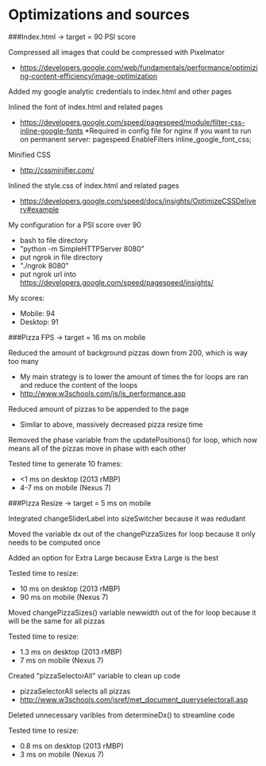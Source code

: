 Optimizations and sources
============================
###Index.html -> target = 90 PSI score 

Compressed all images that could be compressed with Pixelmator
* https://developers.google.com/web/fundamentals/performance/optimizing-content-efficiency/image-optimization

Added my google analytic credentials to index.html and other pages

Inlined the font of index.html and related pages
* https://developers.google.com/speed/pagespeed/module/filter-css-inline-google-fonts
*Required in config file for nginx if you want to run on permanent server: pagespeed EnableFilters inline_google_font_css;

Minified CSS
* http://cssminifier.com/

Inlined the style.css of index.html and related pages
* https://developers.google.com/speed/docs/insights/OptimizeCSSDelivery#example

My configuration for a PSI score over 90
* bash to file directory
* "python -m SimpleHTTPServer 8080"
* put ngrok in file directory
* "./ngrok 8080"
* put ngrok url into https://developers.google.com/speed/pagespeed/insights/

My scores:
* Mobile: 94
* Desktop: 91
  

###Pizza FPS -> target = 16 ms on mobile

Reduced the amount of background pizzas down from 200, which is way too many 
* My main strategy is to lower the amount of times the for loops are ran and reduce the content of the loops
* http://www.w3schools.com/js/js_performance.asp

Reduced amount of pizzas to be appended to the page
* Similar to above, massively decreased pizza resize time

Removed the phase variable from the updatePositions() for loop, which now means all of the pizzas move in phase with each other

Tested time to generate 10 frames:
* <1 ms on desktop (2013 rMBP)
* 4-7 ms on mobile (Nexus 7)

###Pizza Resize -> target = 5 ms on mobile 

Integrated changeSliderLabel into sizeSwitcher because it was redudant

Moved the variable dx out of the changePizzaSizes for loop because it only needs to be computed once

Added an option for Extra Large because Extra Large is the best

Tested time to resize:
* 10 ms on desktop (2013 rMBP)
* 90 ms on mobile (Nexus 7)

Moved changePizzaSizes() variable newwidth out of the for loop because it will be the same for all pizzas

Tested time to resize:
* 1.3 ms on desktop (2013 rMBP)
* 7 ms on mobile (Nexus 7)

Created "pizzaSelectorAll" variable to clean up code
* pizzaSelectorAll selects all pizzas
* http://www.w3schools.com/jsref/met_document_queryselectorall.asp

Deleted unnecessary varibles from determineDx() to streamline code

Tested time to resize:
* 0.8 ms on desktop (2013 rMBP)
* 3 ms on mobile (Nexus 7)